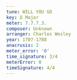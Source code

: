 ```yaml
---
tune: WILL YOU GO
key: D Major
meter: 7.7.7.3.
composer: Unknown
arranger: Charles Wesley
year: 1707-1788
anacrusis: 2
meter_error: '0'
time_signature: 3/4
meterError: 0
timeSignature: 4/4
---
```

